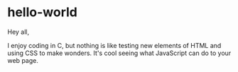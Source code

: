 # hello-world

Hey all,

I enjoy coding in C, but nothing is like testing new elements of HTML and using CSS to make wonders. It's cool seeing what JavaScript can do to your web page.
